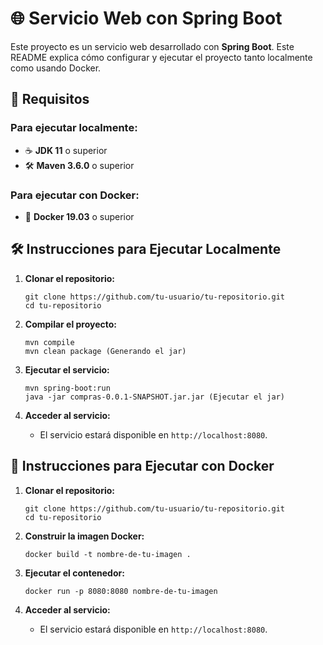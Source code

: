 # 🌐 Servicio Web con Spring Boot

Este proyecto es un servicio web desarrollado con **Spring Boot**. Este README explica cómo configurar y ejecutar el proyecto tanto localmente como usando Docker.

## 🚀 Requisitos

### Para ejecutar localmente:
- ☕ **JDK 11** o superior
- 🛠️ **Maven 3.6.0** o superior

### Para ejecutar con Docker:
- 🐳 **Docker 19.03** o superior

## 🛠️ Instrucciones para Ejecutar Localmente

1. **Clonar el repositorio:**
    ```
    git clone https://github.com/tu-usuario/tu-repositorio.git
    cd tu-repositorio
    ```

2. **Compilar el proyecto:**
    ```
    mvn compile
    mvn clean package (Generando el jar)
    ```

3. **Ejecutar el servicio:**
    ```
    mvn spring-boot:run
    java -jar compras-0.0.1-SNAPSHOT.jar.jar (Ejecutar el jar)
    ```

4. **Acceder al servicio:**
   - El servicio estará disponible en `http://localhost:8080`.

## 🐳 Instrucciones para Ejecutar con Docker

1. **Clonar el repositorio:**
    ```
    git clone https://github.com/tu-usuario/tu-repositorio.git
    cd tu-repositorio
    ```

2. **Construir la imagen Docker:**
    ```
    docker build -t nombre-de-tu-imagen .
    ```

3. **Ejecutar el contenedor:**
    ```
    docker run -p 8080:8080 nombre-de-tu-imagen
    ```

4. **Acceder al servicio:**
   - El servicio estará disponible en `http://localhost:8080`.
